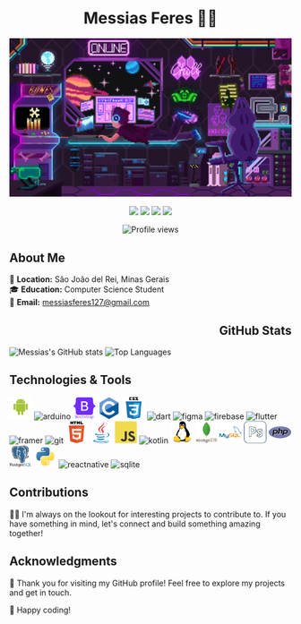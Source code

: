 <h1 align="center">Messias Feres 👨‍💻</h1>

<p align="center">
  <img src="online.gif" height="400" style="max-width: 100%; height: auto;">
</p>

<p align="center">
  <a href="https://linkedin.com/in/messiasfcm"><img src="https://img.shields.io/badge/-LinkedIn-0077B5?style=flat-square&logo=LinkedIn&logoColor=white"/></a>
  <a href="https://instagram.com/messiasfcm"><img src="https://img.shields.io/badge/-Instagram-E4405F?style=flat-square&logo=Instagram&logoColor=white"/></a>
  <a href="https://t.me/messiasfcm"><img src="https://img.shields.io/badge/-Telegram-2CA5E0?style=flat-square&logo=Telegram&logoColor=white"/></a>
  <a href="https://discord.gg/287618916111482880"><img src="https://img.shields.io/badge/-Discord-7289DA?style=flat-square&logo=Discord&logoColor=white"/></a>
</p>

<p align="center">
  <img src="https://komarev.com/ghpvc/?username=messiasfcm&label=Profile%20views&color=0e75b6&style=flat" alt="Profile views"/>
</p>


<h2 align="left">About Me</h2>

<p align="left">
  📍 <strong>Location:</strong> São João del Rei, Minas Gerais<br>
  🎓 <strong>Education:</strong> Computer Science Student<br>
  📧 <strong>Email:</strong> <a href="mailto:messiasferes127@gmail.com">messiasferes127@gmail.com</a>
</p>

<h2 align="right">GitHub Stats</h2>

<p align="left">
  <img src="https://github-readme-stats.vercel.app/api?username=messiasfcm&show_icons=true&theme=dark" alt="Messias's GitHub stats" />
  <img src="https://github-readme-stats.vercel.app/api/top-langs?username=messiasfcm&show_icons=true&layout=compact&theme=dark" alt="Top Languages" />
</p>

<h2 align="left">Technologies & Tools</h2>

<p align="left">
    <img src="https://raw.githubusercontent.com/devicons/devicon/master/icons/android/android-original-wordmark.svg" alt="android" width="40" height="40"/>
    <img src="https://cdn.worldvectorlogo.com/logos/arduino-1.svg" alt="arduino" width="40" height="40"/>
    <img src="https://raw.githubusercontent.com/devicons/devicon/master/icons/bootstrap/bootstrap-plain-wordmark.svg" alt="bootstrap" width="40" height="40"/>
    <img src="https://raw.githubusercontent.com/devicons/devicon/master/icons/c/c-original.svg" alt="c" width="40" height="40"/>
    <img src="https://raw.githubusercontent.com/devicons/devicon/master/icons/css3/css3-original-wordmark.svg" alt="css3" width="40" height="40"/>
    <img src="https://www.vectorlogo.zone/logos/dartlang/dartlang-icon.svg" alt="dart" width="40" height="40"/>
    <img src="https://www.vectorlogo.zone/logos/figma/figma-icon.svg" alt="figma" width="40" height="40"/>
    <img src="https://www.vectorlogo.zone/logos/firebase/firebase-icon.svg" alt="firebase" width="40" height="40"/>
    <img src="https://www.vectorlogo.zone/logos/flutterio/flutterio-icon.svg" alt="flutter" width="40" height="40"/>
    <img src="https://www.vectorlogo.zone/logos/framer/framer-icon.svg" alt="framer" width="40" height="40"/>
    <img src="https://www.vectorlogo.zone/logos/git-scm/git-scm-icon.svg" alt="git" width="40" height="40"/>
    <img src="https://raw.githubusercontent.com/devicons/devicon/master/icons/html5/html5-original-wordmark.svg" alt="html5" width="40" height="40"/>
    <img src="https://raw.githubusercontent.com/devicons/devicon/master/icons/java/java-original.svg" alt="java" width="40" height="40"/>
    <img src="https://raw.githubusercontent.com/devicons/devicon/master/icons/javascript/javascript-original.svg" alt="javascript" width="40" height="40"/>
    <img src="https://www.vectorlogo.zone/logos/kotlinlang/kotlinlang-icon.svg" alt="kotlin" width="40" height="40"/>
    <img src="https://raw.githubusercontent.com/devicons/devicon/master/icons/linux/linux-original.svg" alt="linux" width="40" height="40"/>
    <img src="https://raw.githubusercontent.com/devicons/devicon/master/icons/mongodb/mongodb-original-wordmark.svg" alt="mongodb" width="40" height="40"/>
    <img src="https://raw.githubusercontent.com/devicons/devicon/master/icons/mysql/mysql-original-wordmark.svg" alt="mysql" width="40" height="40"/>
    <img src="https://raw.githubusercontent.com/devicons/devicon/master/icons/photoshop/photoshop-line.svg" alt="photoshop" width="40" height="40"/>
    <img src="https://raw.githubusercontent.com/devicons/devicon/master/icons/php/php-original.svg" alt="php" width="40" height="40"/>
    <img src="https://raw.githubusercontent.com/devicons/devicon/master/icons/postgresql/postgresql-original-wordmark.svg" alt="postgresql" width="40" height="40"/>
    <img src="https://raw.githubusercontent.com/devicons/devicon/master/icons/python/python-original.svg" alt="python" width="40" height="40"/>
    <img src="https://reactnative.dev/img/header_logo.svg" alt="reactnative" width="40" height="40"/>
    <img src="https://www.vectorlogo.zone/logos/sqlite/sqlite-icon.svg" alt="sqlite" width="40" height="40"/>
</p>

<h2 align="left">Contributions</h2>

<p align="left">
  👨‍💻 I'm always on the lookout for interesting projects to contribute to. If you have something in mind, let's connect and build something amazing together!
</p>

<h2 align="left">Acknowledgments</h2>

<p align="left">
  🙏 Thank you for visiting my GitHub profile! Feel free to explore my projects and get in touch.
</p>

<p align="left">
  🚀 Happy coding!
</p>
